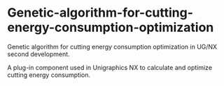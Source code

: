 # Genetic-algorithm-for-cutting-energy-consumption-optimization
Genetic algorithm for cutting energy consumption optimization in UG/NX second development.

A plug-in component used in Unigraphics NX to calculate and optimize cutting energy consumption.
